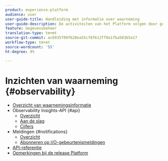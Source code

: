 ```yaml
---
product: experience-platform
audience: user
user-guide-title: Handleiding met informatie over waarneming
user-guide-description: De activiteiten van het Platform volgen door gebruik te maken van statistische gegevens en meldingen van gebeurtenissen.
feature: Gegevensbeheer
translation-type: tm+mt
source-git-commit: ac6935f09f620ea55cf8f612ff0a1fba503b5e17
workflow-type: tm+mt
source-wordcount: '55'
ht-degree: 9%

---
```



# Inzichten van waarneming {#observability}

* [Overzicht van waarnemingsinformatie](home.md)
* Observability Insights-API {#api}
   * [Overzicht](api/overview.md)
   * [Aan de slag](api/getting-started.md)
   * [Cijfers](api/metrics.md)
* Meldingen {#notifications}
   * [Overzicht](notifications/overview.md)
   * [Abonneren op I/O-gebeurtenismeldingen](notifications/subscribe.md)
* [API-referentie](https://www.adobe.io/apis/experienceplatform/home/api-reference.html#!acpdr/swagger-specs/observability-insights.yaml)
* [Opmerkingen bij de release Platform](https://www.adobe.com/go/platform-release-notes-en)
